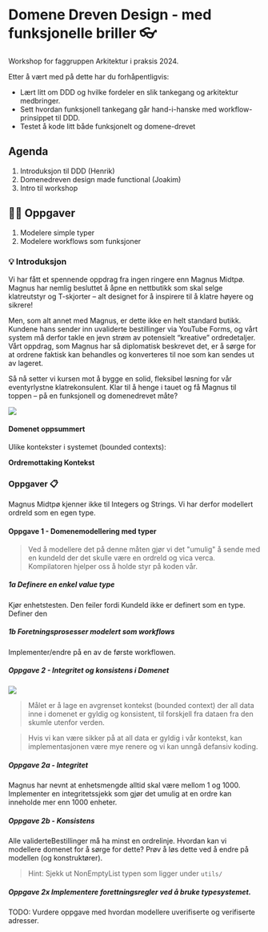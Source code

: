 # Domene Dreven Design - med funksjonelle briller 👓
Workshop for faggruppen Arkitektur i praksis 2024.

Etter å vært med på dette har du forhåpentligvis:
* Lært litt om DDD og hvilke fordeler en slik tankegang og arkitektur medbringer.
* Sett hvordan funksjonell tankegang går hand-i-hanske med workflow-prinsippet til DDD.
* Testet å kode litt både funksjonelt og domene-drevet

## Agenda
1. Introduksjon til DDD (Henrik)
2. Domenedreven design made functional (Joakim)
3. Intro til workshop

## 👩‍💻 Oppgaver
1. Modelere simple typer
2. Modelere workflows som funksjoner

### 💡 Introduksjon
Vi har fått et spennende oppdrag fra ingen ringere enn Magnus Midtpø. Magnus har nemlig besluttet å åpne en nettbutikk som skal selge klatreutstyr og T-skjorter – alt designet for å inspirere til å klatre høyere og sikrere!

Men, som alt annet med Magnus, er dette ikke en helt standard butikk. Kundene hans sender inn uvaliderte bestillinger via YouTube Forms, og vårt system må derfor takle en jevn strøm av potensielt “kreative” ordredetaljer. Vårt oppdrag, som Magnus har så diplomatisk beskrevet det, er å sørge for at ordrene faktisk kan behandles og konverteres til noe som kan sendes ut av lageret.

Så nå setter vi kursen mot å bygge en solid, fleksibel løsning for vår eventyrlystne klatrekonsulent. Klar til å henge i tauet og få Magnus til toppen – på en funksjonell og domenedrevet måte?

![](https://files.oaiusercontent.com/file-CdsPb5yyLyyWBoxR5aIty4tB?se=2024-10-29T23%3A32%3A07Z&sp=r&sv=2024-08-04&sr=b&rscc=max-age%3D604800%2C%20immutable%2C%20private&rscd=attachment%3B%20filename%3D05a0f24b-d073-492b-b171-a61741cb9c05.webp&sig=6hsHBthjSE7evKdTFGKwV1CzrvixuennFkdg4T1kzQc%3D)


#### Domenet oppsummert

Ulike kontekster i systemet (bounded contexts):

**Ordremottaking Kontekst** 

### Oppgaver 📋
Magnus Midtpø kjenner ikke til Integers og Strings. Vi har derfor modellert ordreId som en egen type.

#### Oppgave 1 - Domenemodellering med typer

> Ved å modellere det på denne måten gjør vi det "umulig" å sende med en kundeId der det skulle være en ordreId og vica verca. Kompilatoren hjelper oss å holde styr på koden vår.

##### 1a Definere en enkel value type
Kjør enhetstesten. Den feiler fordi KundeId ikke er definert som en type. Definer den

##### 1b Foretningsprosesser modelert som workflows
Implementer/endre på en av de første workflowen.

##### Oppgave 2 - Integritet og konsistens i Domenet
![](https://files.oaiusercontent.com/file-cjoghcz5ZDLRF4KzJxzWdkv4?se=2024-10-29T23%3A00%3A42Z&sp=r&sv=2024-08-04&sr=b&rscc=max-age%3D604800%2C%20immutable%2C%20private&rscd=attachment%3B%20filename%3Db3c0c44b-fbdc-4325-8df1-3a2a7d3e1c53.webp&sig=ffonMiPlCJRUHcjjz1z%2B1bJ1lTEhv24cRNmoBGv2M9Y%3D)
> Målet er å lage en avgrenset kontekst (bounded context) der all data inne i domenet er gyldig og konsistent, til forskjell fra dataen fra den skumle utenfor verden.

> Hvis vi kan være sikker på at all data er gyldig i vår kontekst, kan implementasjonen være mye renere og vi kan unngå defansiv koding.

##### Oppgave 2a - Integritet 
Magnus har nevnt at enhetsmengde alltid skal være mellom 1 og 1000. Implementer en integritetssjekk som gjør det umulig at en ordre kan inneholde mer enn 1000 enheter. 

##### Oppgave 2b - Konsistens
Alle validerteBestillinger må ha minst en ordrelinje. Hvordan kan vi modellere domenet for å sørge for dette? Prøv å løs dette ved å endre på modellen (og konstruktører).

> Hint: Sjekk ut NonEmptyList typen som ligger under `utils/`

##### Oppgave 2x Implementere forettningsregler ved å bruke typesystemet.
TODO: Vurdere oppgave med hvordan modellere uverifiserte og verifiserte adresser. 